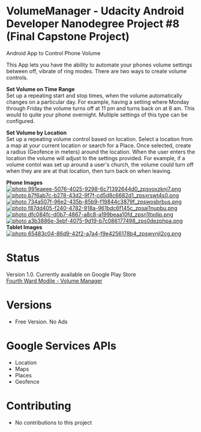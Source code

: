 # VolumeManager - Udacity Android Developer Nanodegree Project #8 (Final Capstone Project)

Android App to Control Phone Volume

This App lets you have the ability to automate your phones volume settings between off, vibrate of ring modes. There are two ways to create volume controls.

<b>Set Volume on Time Range</b><br>
Set up a repeating start and stop times, when the volume automatically changes on a particular day. For example, having a setting where Monday through Friday the volume turns off at 11 pm and turns back on at 8 am. This would to quite your phone overnight. Multiple settings of this type can be configured.

<b>Set Volume by Location</b><br>
Set up a repeating volume control based on location. Select a location from a map at your current location or search for a Place. Once selected, create a radius (Geofence in meters) around the location. When the user enters the location the volume will adjust to the settings provided. For example, if a volume contol was set up around a user's church, the volume could turn off when they are are at that location, then turn back on when leaving.<br>

<b>Phone Images</b>
<br>
<a href="http://s70.photobucket.com/user/chare37/media/991eaeee-5076-4025-9298-6c71392644d0_zpsvoxzknj7.png.html" target="_blank"><img src="http://i70.photobucket.com/albums/i102/chare37/991eaeee-5076-4025-9298-6c71392644d0_zpsvoxzknj7.png" border="0" alt=" photo 991eaeee-5076-4025-9298-6c71392644d0_zpsvoxzknj7.png"/></a>
<a href="http://s70.photobucket.com/user/chare37/media/b7f6ab7c-b278-43d2-9f7f-cd5d8c6682d1_zpsxrswt4s0.png.html" target="_blank"><img src="http://i70.photobucket.com/albums/i102/chare37/b7f6ab7c-b278-43d2-9f7f-cd5d8c6682d1_zpsxrswt4s0.png" border="0" alt=" photo b7f6ab7c-b278-43d2-9f7f-cd5d8c6682d1_zpsxrswt4s0.png"/></a>
<a href="http://s70.photobucket.com/user/chare37/media/734a507f-96e2-435b-85b9-f19844c3879f_zpswosbrbus.png.html" target="_blank"><img src="http://i70.photobucket.com/albums/i102/chare37/734a507f-96e2-435b-85b9-f19844c3879f_zpswosbrbus.png" border="0" alt=" photo 734a507f-96e2-435b-85b9-f19844c3879f_zpswosbrbus.png"/></a>
<a href="http://s70.photobucket.com/user/chare37/media/f87dd405-f240-4782-918a-961bdc6f145c_zpsai1nupbu.png.html" target="_blank"><img src="http://i70.photobucket.com/albums/i102/chare37/f87dd405-f240-4782-918a-961bdc6f145c_zpsai1nupbu.png" border="0" alt=" photo f87dd405-f240-4782-918a-961bdc6f145c_zpsai1nupbu.png"/></a>
<a href="http://s70.photobucket.com/user/chare37/media/dfc084fc-d0b7-4867-a8c8-a199beaa10fd_zpsn1ltxdjp.png.html" target="_blank"><img src="http://i70.photobucket.com/albums/i102/chare37/dfc084fc-d0b7-4867-a8c8-a199beaa10fd_zpsn1ltxdjp.png" border="0" alt=" photo dfc084fc-d0b7-4867-a8c8-a199beaa10fd_zpsn1ltxdjp.png"/></a>
<a href="http://s70.photobucket.com/user/chare37/media/a3b3886e-3ebf-4075-9d19-b7c086177498_zps0dezphpa.png.html" target="_blank"><img src="http://i70.photobucket.com/albums/i102/chare37/a3b3886e-3ebf-4075-9d19-b7c086177498_zps0dezphpa.png" border="0" alt=" photo a3b3886e-3ebf-4075-9d19-b7c086177498_zps0dezphpa.png"/></a>
<br>
<b>Tablet Images</b>
<br>
<a href="http://s70.photobucket.com/user/chare37/media/65483c04-86d9-42f2-a7a4-f9e4256178b4_zpswvnjl2cg.png.html" target="_blank"><img src="http://i70.photobucket.com/albums/i102/chare37/65483c04-86d9-42f2-a7a4-f9e4256178b4_zpswvnjl2cg.png" border="0" alt=" photo 65483c04-86d9-42f2-a7a4-f9e4256178b4_zpswvnjl2cg.png"/></a>
# Status
Version 1.0. Currently available on Google Play Store <br>
<a href="https://play.google.com/store/apps/details?id=com.fourthwardcoder.android.volumemanager">Fourth Ward Modile - Volume Manager</a>

# Versions
* Free Version. No Ads

# Google Services APIs
* Location
* Maps
* Places
* Geofence

# Contributing<br>
* No contributions to this project
